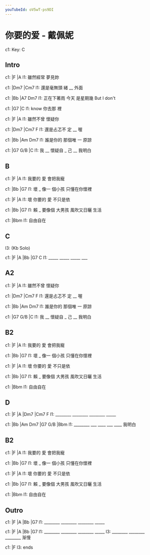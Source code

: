 ```yaml
---
youTubeId: oV5wT-ps9DI
---
```


# 你要的爱 - 戴佩妮

c1: Key: C

## Intro

c1: |F        |A
l1:   雖然經常 夢見妳

c1: |Dm7          |Cm7
l1:     還是毫無頭 緒 __ 外面

c1: |Bb             |A7      Dm7
l1:  正在下著雨 今天 是星期幾  But I don't

c1: |G7         |C
l1:  know 你去那 裡

c1: |F        |A
l1:   雖然不曾 懷疑你

c1: |Dm7         |Cm7   F
l1:    還是忐忑不 定 __   喔

c1: |Bb        |Am     Dm7
l1:    誰是你的 那個唯 一 原諒

c1: |G7    G/B     |C
l1:  我 __ 懷疑自 _ 己 __ 我明白

## B

c1: |F      |A
l1:   我要的 愛 會把我寵

c1: |Bb       |G7
l1:  壞 _ 像一 個小孩 只懂在你懷裡

c1: |F        |A
l1:  壞 你要的 愛 不只是依

c1: |Bb         |G7
l1:  賴 _ 要像個 大男孩 風吹又日曬 生活

c1: |Bbm
l1:  自由自在

## C

l3: (Kb Solo)

c1: |F    |A    |Bb   |G7  C
l1:  _____ _____ _____ ___

## A2

c1: |F        |A
l1:   雖然不曾 懷疑你

c1: |Dm7         |Cm7   F
l1:    還是忐忑不 定 __   喔

c1: |Bb        |Am     Dm7
l1:    誰是你的 那個唯 一 原諒

c1: |G7    G/B     |C
l1:  我 __ 懷疑自 _ 己 __ 我明白

## B2

c1: |F      |A
l1:   我要的 愛 會把我寵

c1: |Bb       |G7
l1:  壞 _ 像一 個小孩 只懂在你懷裡

c1: |F        |A
l1:  壞 你要的 愛 不只是依

c1: |Bb         |G7
l1:  賴 _ 要像個 大男孩 風吹又日曬 生活

c1: |Bbm
l1:  自由自在

## D

c1: |F       |A       |Dm7     |Cm7  F
l1:  ________ ________ ________ _____

c1: |Bb      |Am  Dm7 |G7  G/B |Bbm
l1:  ________ ___ ____ ___ ____    我明白

## B2

c1: |F      |A
l1:   我要的 愛 會把我寵

c1: |Bb       |G7
l1:  壞 _ 像一 個小孩 只懂在你懷裡

c1: |F        |A
l1:  壞 你要的 愛 不只是依

c1: |Bb         |G7
l1:  賴 _ 要像個 大男孩 風吹又日曬 生活

c1: |Bbm
l1:  自由自在

## Outro

c1: |F       |A       |Bb      |G7
l1:  ________ ________ ________ _____

c1: |F       |A       |Bb      |G7
l1:  ________ ________ ________ _____
l3:  ________ ________ ________ 渐慢

c1: |F
l3:  ends
